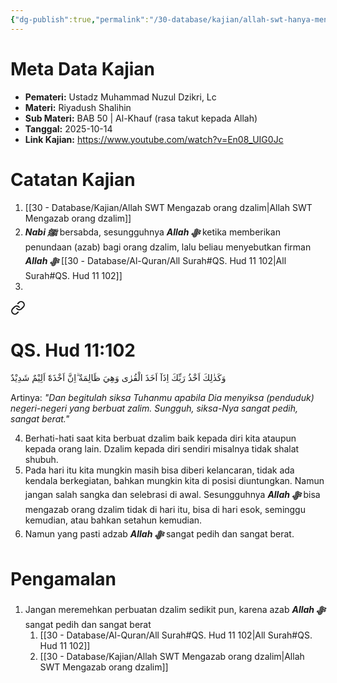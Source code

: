 ```yaml
---
{"dg-publish":true,"permalink":"/30-database/kajian/allah-swt-hanya-menunda-tidak-lupa/","tags":["kajian"]}
---
```





# Meta Data Kajian 
<div><ul class="dataview list-view-ul"><li><span><strong>Pemateri:</strong> Ustadz Muhammad Nuzul Dzikri, Lc</span></li><li><span><strong>Materi:</strong> Riyadush Shalihin</span></li><li><span><strong>Sub Materi:</strong> BAB 50 | Al-Khauf (rasa takut kepada Allah)</span></li><li><span><strong>Tanggal:</strong> 2025-10-14</span></li><li><span><strong>Link Kajian:</strong> <a rel="noopener nofollow" class="external-link" href="https://www.youtube.com/watch?v=En08_UIG0Jc" target="_blank">https://www.youtube.com/watch?v=En08_UIG0Jc</a></span></li></ul></div>

# Catatan Kajian
1. [[30 - Database/Kajian/Allah SWT Mengazab orang dzalim\|Allah SWT Mengazab orang dzalim]]
2. ***Nabi ﷺ*** bersabda, sesungguhnya ***Allah ﷻ*** ketika memberikan penundaan (azab) bagi orang dzalim, lalu beliau menyebutkan firman ***Allah ﷻ*** [[30 - Database/Al-Quran/All Surah#QS. Hud 11 102\|All Surah#QS. Hud 11 102]]
3. 
<div class="transclusion internal-embed is-loaded"><a class="markdown-embed-link" href="/30-database/al-quran/all-surah/#qs-hud-11-102" aria-label="Open link"><svg xmlns="http://www.w3.org/2000/svg" width="24" height="24" viewBox="0 0 24 24" fill="none" stroke="currentColor" stroke-width="2" stroke-linecap="round" stroke-linejoin="round" class="svg-icon lucide-link"><path d="M10 13a5 5 0 0 0 7.54.54l3-3a5 5 0 0 0-7.07-7.07l-1.72 1.71"></path><path d="M14 11a5 5 0 0 0-7.54-.54l-3 3a5 5 0 0 0 7.07 7.07l1.71-1.71"></path></svg></a><div class="markdown-embed">



# QS. Hud 11:102
وَكَذٰلِكَ اَخْذُ رَبِّكَ اِذَآ اَخَذَ الْقُرٰى وَهِيَ ظَالِمَةٌ  ۗاِنَّ اَخْذَهٗٓ اَلِيْمٌ شَدِيْدٌ

Artinya: *"Dan begitulah siksa Tuhanmu apabila Dia menyiksa (penduduk) negeri-negeri yang berbuat zalim. Sungguh, siksa-Nya sangat pedih, sangat berat."*



</div></div>

4. Berhati-hati saat kita berbuat dzalim baik kepada diri kita ataupun kepada orang lain. Dzalim kepada diri sendiri misalnya tidak shalat shubuh.
5. Pada hari itu kita mungkin masih bisa diberi kelancaran, tidak ada kendala berkegiatan, bahkan mungkin kita di posisi diuntungkan. Namun jangan salah sangka dan selebrasi di awal. Sesungguhnya ***Allah ﷻ*** bisa mengazab orang dzalim tidak di hari itu, bisa di hari esok, seminggu kemudian, atau bahkan setahun kemudian. 
6. Namun yang pasti adzab ***Allah ﷻ*** sangat pedih dan sangat berat.

# Pengamalan
1. Jangan meremehkan perbuatan dzalim sedikit pun, karena azab ***Allah ﷻ*** sangat pedih dan sangat berat 
	1. [[30 - Database/Al-Quran/All Surah#QS. Hud 11 102\|All Surah#QS. Hud 11 102]]
	2. [[30 - Database/Kajian/Allah SWT Mengazab orang dzalim\|Allah SWT Mengazab orang dzalim]]
 
 